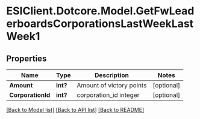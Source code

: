 # ESIClient.Dotcore.Model.GetFwLeaderboardsCorporationsLastWeekLastWeek1
## Properties

Name | Type | Description | Notes
------------ | ------------- | ------------- | -------------
**Amount** | **int?** | Amount of victory points | [optional] 
**CorporationId** | **int?** | corporation_id integer | [optional] 

[[Back to Model list]](../README.md#documentation-for-models) [[Back to API list]](../README.md#documentation-for-api-endpoints) [[Back to README]](../README.md)

